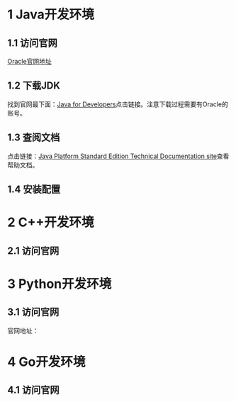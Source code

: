 # 1 Java开发环境

## 1.1 访问官网

[Oracle官网地址](http://oracle.com/)

## 1.2 下载JDK

找到官网最下面：[Java for Developers](http://www.oracle.com/technetwork/java/javase/downloads/)点击链接。注意下载过程需要有Oracle的账号。

## 1.3 查阅文档

点击链接：[Java Platform Standard Edition Technical Documentation site](http://docs.oracle.com/javase/)查看帮助文档。

## 1.4 安装配置



# 2 C++开发环境

## 2.1 访问官网



# 3 Python开发环境

## 3.1 访问官网

官网地址：



# 4 Go开发环境

## 4.1 访问官网



